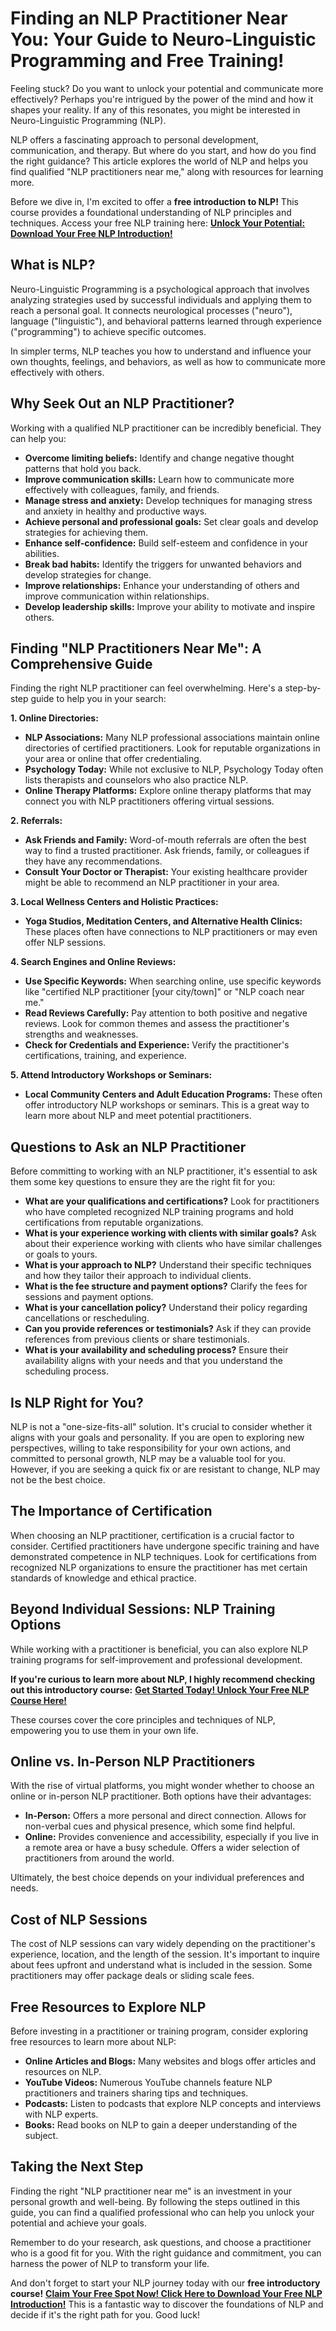 # Finding an NLP Practitioner Near You: Your Guide to Neuro-Linguistic Programming and Free Training!

Feeling stuck? Do you want to unlock your potential and communicate more effectively? Perhaps you're intrigued by the power of the mind and how it shapes your reality. If any of this resonates, you might be interested in Neuro-Linguistic Programming (NLP).

NLP offers a fascinating approach to personal development, communication, and therapy. But where do you start, and how do you find the right guidance? This article explores the world of NLP and helps you find qualified "NLP practitioners near me," along with resources for learning more.

Before we dive in, I'm excited to offer a **free introduction to NLP!** This course provides a foundational understanding of NLP principles and techniques. Access your free NLP training here: **[Unlock Your Potential: Download Your Free NLP Introduction!](https://udemywork.com/nlp-practitioner-near-me)**

## What is NLP?

Neuro-Linguistic Programming is a psychological approach that involves analyzing strategies used by successful individuals and applying them to reach a personal goal. It connects neurological processes ("neuro"), language ("linguistic"), and behavioral patterns learned through experience ("programming") to achieve specific outcomes.

In simpler terms, NLP teaches you how to understand and influence your own thoughts, feelings, and behaviors, as well as how to communicate more effectively with others.

## Why Seek Out an NLP Practitioner?

Working with a qualified NLP practitioner can be incredibly beneficial. They can help you:

*   **Overcome limiting beliefs:** Identify and change negative thought patterns that hold you back.
*   **Improve communication skills:** Learn how to communicate more effectively with colleagues, family, and friends.
*   **Manage stress and anxiety:** Develop techniques for managing stress and anxiety in healthy and productive ways.
*   **Achieve personal and professional goals:** Set clear goals and develop strategies for achieving them.
*   **Enhance self-confidence:** Build self-esteem and confidence in your abilities.
*   **Break bad habits:** Identify the triggers for unwanted behaviors and develop strategies for change.
*   **Improve relationships:** Enhance your understanding of others and improve communication within relationships.
*   **Develop leadership skills:** Improve your ability to motivate and inspire others.

## Finding "NLP Practitioners Near Me": A Comprehensive Guide

Finding the right NLP practitioner can feel overwhelming. Here's a step-by-step guide to help you in your search:

**1. Online Directories:**

*   **NLP Associations:** Many NLP professional associations maintain online directories of certified practitioners. Look for reputable organizations in your area or online that offer credentialing.
*   **Psychology Today:** While not exclusive to NLP, Psychology Today often lists therapists and counselors who also practice NLP.
*   **Online Therapy Platforms:** Explore online therapy platforms that may connect you with NLP practitioners offering virtual sessions.

**2. Referrals:**

*   **Ask Friends and Family:** Word-of-mouth referrals are often the best way to find a trusted practitioner. Ask friends, family, or colleagues if they have any recommendations.
*   **Consult Your Doctor or Therapist:** Your existing healthcare provider might be able to recommend an NLP practitioner in your area.

**3. Local Wellness Centers and Holistic Practices:**

*   **Yoga Studios, Meditation Centers, and Alternative Health Clinics:** These places often have connections to NLP practitioners or may even offer NLP sessions.

**4. Search Engines and Online Reviews:**

*   **Use Specific Keywords:** When searching online, use specific keywords like "certified NLP practitioner [your city/town]" or "NLP coach near me."
*   **Read Reviews Carefully:** Pay attention to both positive and negative reviews. Look for common themes and assess the practitioner's strengths and weaknesses.
*   **Check for Credentials and Experience:** Verify the practitioner's certifications, training, and experience.

**5. Attend Introductory Workshops or Seminars:**

*   **Local Community Centers and Adult Education Programs:** These often offer introductory NLP workshops or seminars. This is a great way to learn more about NLP and meet potential practitioners.

## Questions to Ask an NLP Practitioner

Before committing to working with an NLP practitioner, it's essential to ask them some key questions to ensure they are the right fit for you:

*   **What are your qualifications and certifications?** Look for practitioners who have completed recognized NLP training programs and hold certifications from reputable organizations.
*   **What is your experience working with clients with similar goals?** Ask about their experience working with clients who have similar challenges or goals to yours.
*   **What is your approach to NLP?** Understand their specific techniques and how they tailor their approach to individual clients.
*   **What is the fee structure and payment options?** Clarify the fees for sessions and payment options.
*   **What is your cancellation policy?** Understand their policy regarding cancellations or rescheduling.
*   **Can you provide references or testimonials?** Ask if they can provide references from previous clients or share testimonials.
*   **What is your availability and scheduling process?** Ensure their availability aligns with your needs and that you understand the scheduling process.

## Is NLP Right for You?

NLP is not a "one-size-fits-all" solution. It's crucial to consider whether it aligns with your goals and personality. If you are open to exploring new perspectives, willing to take responsibility for your own actions, and committed to personal growth, NLP may be a valuable tool for you. However, if you are seeking a quick fix or are resistant to change, NLP may not be the best choice.

## The Importance of Certification

When choosing an NLP practitioner, certification is a crucial factor to consider. Certified practitioners have undergone specific training and have demonstrated competence in NLP techniques. Look for certifications from recognized NLP organizations to ensure the practitioner has met certain standards of knowledge and ethical practice.

## Beyond Individual Sessions: NLP Training Options

While working with a practitioner is beneficial, you can also explore NLP training programs for self-improvement and professional development.

**If you're curious to learn more about NLP, I highly recommend checking out this introductory course:** **[Get Started Today! Unlock Your Free NLP Course Here!](https://udemywork.com/nlp-practitioner-near-me)**

These courses cover the core principles and techniques of NLP, empowering you to use them in your own life.

## Online vs. In-Person NLP Practitioners

With the rise of virtual platforms, you might wonder whether to choose an online or in-person NLP practitioner. Both options have their advantages:

*   **In-Person:** Offers a more personal and direct connection. Allows for non-verbal cues and physical presence, which some find helpful.
*   **Online:** Provides convenience and accessibility, especially if you live in a remote area or have a busy schedule. Offers a wider selection of practitioners from around the world.

Ultimately, the best choice depends on your individual preferences and needs.

## Cost of NLP Sessions

The cost of NLP sessions can vary widely depending on the practitioner's experience, location, and the length of the session. It's important to inquire about fees upfront and understand what is included in the session. Some practitioners may offer package deals or sliding scale fees.

## Free Resources to Explore NLP

Before investing in a practitioner or training program, consider exploring free resources to learn more about NLP:

*   **Online Articles and Blogs:** Many websites and blogs offer articles and resources on NLP.
*   **YouTube Videos:** Numerous YouTube channels feature NLP practitioners and trainers sharing tips and techniques.
*   **Podcasts:** Listen to podcasts that explore NLP concepts and interviews with NLP experts.
*   **Books:** Read books on NLP to gain a deeper understanding of the subject.

## Taking the Next Step

Finding the right "NLP practitioner near me" is an investment in your personal growth and well-being. By following the steps outlined in this guide, you can find a qualified professional who can help you unlock your potential and achieve your goals.

Remember to do your research, ask questions, and choose a practitioner who is a good fit for you. With the right guidance and commitment, you can harness the power of NLP to transform your life.

And don't forget to start your NLP journey today with our **free introductory course!** **[Claim Your Free Spot Now! Click Here to Download Your Free NLP Introduction!](https://udemywork.com/nlp-practitioner-near-me)** This is a fantastic way to discover the foundations of NLP and decide if it's the right path for you. Good luck!
